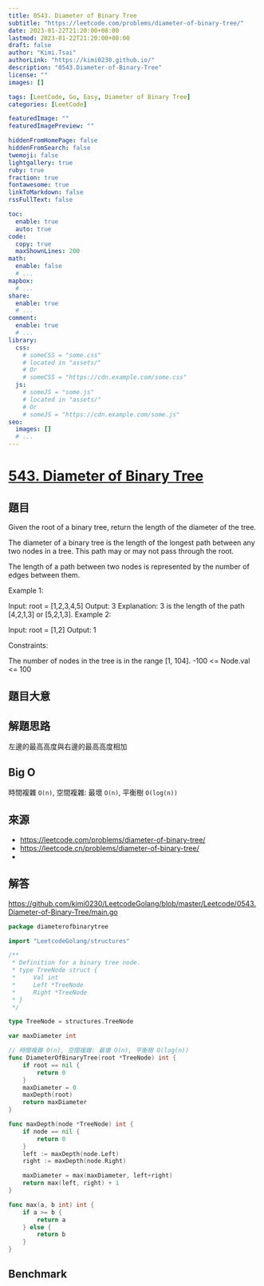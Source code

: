 ```yaml
---
title: 0543. Diameter of Binary Tree
subtitle: "https://leetcode.com/problems/diameter-of-binary-tree/"
date: 2023-01-22T21:20:00+08:00
lastmod: 2023-01-22T21:20:00+08:00
draft: false
author: "Kimi.Tsai"
authorLink: "https://kimi0230.github.io/"
description: "0543.Diameter-of-Binary-Tree"
license: ""
images: []

tags: [LeetCode, Go, Easy, Diameter of Binary Tree]
categories: [LeetCode]

featuredImage: ""
featuredImagePreview: ""

hiddenFromHomePage: false
hiddenFromSearch: false
twemoji: false
lightgallery: true
ruby: true
fraction: true
fontawesome: true
linkToMarkdown: false
rssFullText: false

toc:
  enable: true
  auto: true
code:
  copy: true
  maxShownLines: 200
math:
  enable: false
  # ...
mapbox:
  # ...
share:
  enable: true
  # ...
comment:
  enable: true
  # ...
library:
  css:
    # someCSS = "some.css"
    # located in "assets/"
    # Or
    # someCSS = "https://cdn.example.com/some.css"
  js:
    # someJS = "some.js"
    # located in "assets/"
    # Or
    # someJS = "https://cdn.example.com/some.js"
seo:
  images: []
  # ...
---
```

# [543. Diameter of Binary Tree](https://leetcode.com/problems/diameter-of-binary-tree/)

## 題目
Given the root of a binary tree, return the length of the diameter of the tree.

The diameter of a binary tree is the length of the longest path between any two nodes in a tree. This path may or may not pass through the root.

The length of a path between two nodes is represented by the number of edges between them.

 

Example 1:


Input: root = [1,2,3,4,5]
Output: 3
Explanation: 3 is the length of the path [4,2,1,3] or [5,2,1,3].
Example 2:

Input: root = [1,2]
Output: 1
 

Constraints:

The number of nodes in the tree is in the range [1, 104].
-100 <= Node.val <= 100

## 題目大意


## 解題思路
左邊的最高高度與右邊的最高高度相加


## Big O
時間複雜 `O(n)`, 
空間複雜: 最壞 `O(n)`, 平衡樹 `O(log(n))`

## 來源
* https://leetcode.com/problems/diameter-of-binary-tree/
* https://leetcode.cn/problems/diameter-of-binary-tree/
* 
## 解答
https://github.com/kimi0230/LeetcodeGolang/blob/master/Leetcode/0543.Diameter-of-Binary-Tree/main.go

```go
package diameterofbinarytree

import "LeetcodeGolang/structures"

/**
 * Definition for a binary tree node.
 * type TreeNode struct {
 *     Val int
 *     Left *TreeNode
 *     Right *TreeNode
 * }
 */

type TreeNode = structures.TreeNode

var maxDiameter int

// 時間複雜 O(n), 空間複雜: 最壞 O(n), 平衡樹 O(log(n))
func DiameterOfBinaryTree(root *TreeNode) int {
	if root == nil {
		return 0
	}
	maxDiameter = 0
	maxDepth(root)
	return maxDiameter
}

func maxDepth(node *TreeNode) int {
	if node == nil {
		return 0
	}
	left := maxDepth(node.Left)
	right := maxDepth(node.Right)

	maxDiameter = max(maxDiameter, left+right)
	return max(left, right) + 1
}

func max(a, b int) int {
	if a >= b {
		return a
	} else {
		return b
	}
}

```

##  Benchmark

```sh

```